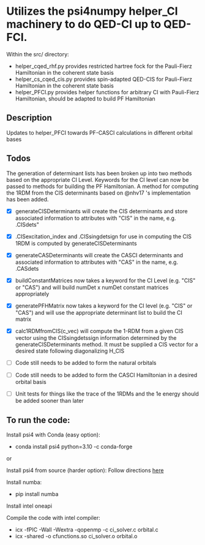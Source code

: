 # Utilizes the psi4numpy helper_CI machinery to do QED-CI up to QED-FCI.

Within the src/ directory:

- helper_cqed_rhf.py provides restricted hartree fock for the Pauli-Fierz Hamiltonian in the coherent state basis
- helper_cs_cqed_cis.py provides spin-adapted QED-CIS for Pauli-Fierz Hamiltonian in the coherent state basis
- helper_PFCI.py provides helper functions for arbitrary CI with Pauli-Fierz Hamiltonian, should be adapted to build PF Hamiltonian

## Description
Updates to helper_PFCI towards PF-CASCI calculations in different orbital bases

## Todos
The generation of determinant lists has been broken up into two methods based on the appropriate CI Level.  Keywords for the CI level can now be passed to methods for building the PF Hamiltonian. A method for computing the 1RDM from the CIS determinants based on @nhv17 's  implementation has been added.
  - [X]  generateCISDeterminants will create the CIS determinants and store associated information to attributes with "CIS" in the name, e.g. .CISdets"
  - [X] .CISexcitation_index and .CISsingdetsign for use in computing the CIS 1RDM is computed by generateCISDeterminants
  - [X] generateCASDeterminants will create the CASCI determinants and associated information to attributes with "CAS" in the name, e.g. .CASdets
  - [X] buildConstantMatrices now takes a keyword for the CI Level (e.g. "CIS" or "CAS") and will build numDet x numDet constant matrices appropriately
  - [X] generatePFHMatrix now takes a keyword for the CI level (e.g. "CIS" or "CAS") and will use the appropriate determinant list to build the CI matrix
  - [X] calc1RDMfromCIS(c_vec) will compute the 1-RDM from a given CIS vector using the CISsingdetssign information determined by the generateCISDeterminants method.  It must be supplied a CIS vector for a desired state following diagonalizing H_CIS
  - [ ] Code still needs to be added to form the natural orbitals
  - [ ] Code still needs to be added to form the CASCI Hamiltonian in a desired orbital basis
  - [ ] Unit tests for things like the trace of the 1RDMs and the 1e energy should be added sooner than later


## To run the code:
Install psi4 with Conda (easy option):
- conda install psi4 python=3.10 -c conda-forge

or

Install psi4 from source (harder option):
Follow directions [here](https://psicode.org/installs/v191/)

Install numba:
- pip install numba

Install intel oneapi

Compile the code with intel compiler:
- icx -fPIC -Wall -Wextra -qopenmp -c ci_solver.c orbital.c 
- icx -shared -o cfunctions.so ci_solver.o orbital.o
